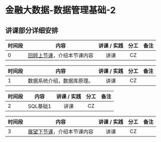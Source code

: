 # 金融大数据-数据管理基础-2

## 讲课部分详细安排

|  时间段   |  内容    |   讲课 / 实践   |  分工  |    备注   |
| :---     |   :----:    |   :----:    |    :----:    |       ---: |
|    0     | [回顾上节课](../WW2/WW2-FBD.md)，介绍本节课内容     |  讲课    |     CZ     |         |



|  时间段   |  内容    |   讲课 / 实践   |  分工  |    备注   |
| :---     |   :----:    |   :----:    |    :----:    |       ---: |
|   1     |  数据系统介绍，数据库原理。   |    讲课     |     CZ      |          |


|  时间段   |  内容    |   讲课 / 实践   |  分工  |    备注   |
| :---     |   :----:    |   :----:    |    :----:    |       ---: |
|   2     |  SQL基础1   |    讲课     |     CZ      |          |


|时间段     |  内容    | 讲课 / 实践     |  分工  |备注       |
| :---      |   :----:    |   :----:    |    :----:    |       ---: |
|   3      | [展望下节课](../WW4/WW4-FBD.md)，介绍本节课内容     |  讲课    |     CZ     |         |
